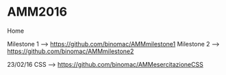 # AMM2016
Home
<!-- Milestone --> 
Milestone 1 --> https://github.com/binomac/AMMmilestone1
Milestone 2 --> https://github.com/binomac/AMMmilestone2
<!-- Esercitazioni -->
23/02/16 CSS --> https://github.com/binomac/AMMesercitazioneCSS
